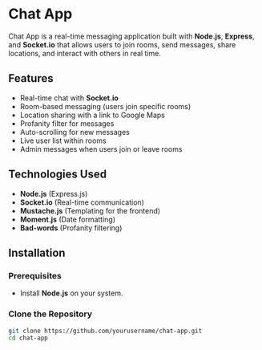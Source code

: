 # Chat App

Chat App is a real-time messaging application built with **Node.js**, **Express**, and **Socket.io** that allows users to join rooms, send messages, share locations, and interact with others in real time.

## Features
- Real-time chat with **Socket.io**
- Room-based messaging (users join specific rooms)
- Location sharing with a link to Google Maps
- Profanity filter for messages
- Auto-scrolling for new messages
- Live user list within rooms
- Admin messages when users join or leave rooms

## Technologies Used
- **Node.js** (Express.js)
- **Socket.io** (Real-time communication)
- **Mustache.js** (Templating for the frontend)
- **Moment.js** (Date formatting)
- **Bad-words** (Profanity filtering)

## Installation

### Prerequisites
- Install **Node.js** on your system.

### Clone the Repository
```sh
git clone https://github.com/yourusername/chat-app.git
cd chat-app
